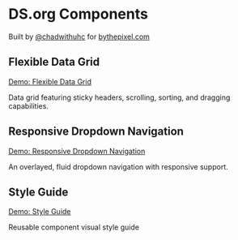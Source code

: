 # DS.org Components

Built by [@chadwithuhc](https://github.com/chadwithuhc) for [bythepixel.com](https://bythepixel.com)

## Flexible Data Grid

[Demo: Flexible Data Grid](./flexible-data-grid/)

Data grid featuring sticky headers, scrolling, sorting, and dragging capabilities.


## Responsive Dropdown Navigation

[Demo: Responsive Dropdown Navigation](./responsive-dropdown-navigation/)

An overlayed, fluid dropdown navigation with responsive support.


## Style Guide

[Demo: Style Guide](./styleguide/)

Reusable component visual style guide
